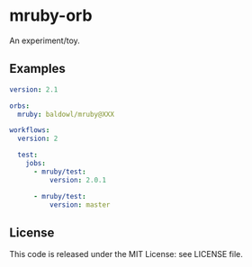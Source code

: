 # mruby-orb

An experiment/toy.

## Examples

```yaml
version: 2.1

orbs:
  mruby: baldowl/mruby@XXX

workflows:
  version: 2

  test:
    jobs:
      - mruby/test:
          version: 2.0.1

      - mruby/test:
          version: master
```

## License

This code is released under the MIT License: see LICENSE file.
